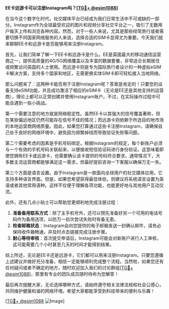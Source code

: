**EE卡远游卡可以注册Instagram吗？[[TG💪+ @esim1088](https://t.me/s/esim1088)]**

在当今这个数字化时代，社交媒体平台已经成为我们日常生活中不可或缺的一部分。Instagram作为全球最受欢迎的图片和视频分享社交平台之一，吸引了无数用户每天上传和浏览各种内容。然而，对于一些人来说，尤其是那些经常旅行或者需要切换不同国家网络服务的人来说，选择合适的SIM卡显得尤为重要。今天我们就来聊聊EE卡和远游卡是否能够用来注册Instagram。

首先，让我们简单了解一下EE卡和远游卡是什么。EE是英国最大的移动通信运营商之一，提供高质量的4G/5G网络覆盖以及丰富的数据套餐，非常适合长期居住或频繁访问英国的人士使用。而远游卡则是专为国际旅行者设计的一种虚拟eSIM卡解决方案，支持多个国家和地区，无需更换实体SIM卡即可轻松接入当地网络。

那么问题来了：这两种卡能否用于注册Instagram呢？答案是肯定的！只要您的设备支持eSIM功能，并且成功激活了相应的eSIM卡（无论是EE还是其他支持的运营商），理论上都可以正常创建并使用Instagram账户。不过，在实际操作过程中可能会遇到一些小挑战。

第一个需要注意的地方就是网络稳定性。虽然EE卡以其强大的信号覆盖著称，但在某些偏远地区仍然可能存在信号不佳的情况；而远游卡则依赖于所选目的地市场的本地运营商网络质量。因此，如果您打算通过这些卡注册Instagram，请确保自己处于良好的网络环境中，避免因为频繁掉线而导致验证失败等问题。

第二个需要考虑的因素是手机号码绑定。根据Instagram的规定，每个新账户必须与一个有效的手机号码关联起来，以便接收短信验证码进行身份验证。这意味着即使您拥有EE卡或远游卡，也需要确认该卡提供的号码符合要求。通常情况下，大多数主流运营商都能够满足这一需求，但最好提前咨询一下客服以确保万无一失。

第三个方面是语言设置。由于Instagram是一款面向全球用户的社交媒体应用，它支持多种语言界面。但是，如果您希望获得最佳体验，则建议将系统语言设置为英语或者其他常用语种。这样不仅便于理解各项功能，也能更好地与其他用户互动交流。

此外，还有几点小贴士可以帮助您更顺利地完成注册过程：

1. **准备备用联系方式**：除了主手机号外，还可以预先准备好另一个可用的电话号码作为备用选项，以防万一初次尝试失败时有备无患。
2. **检查邮箱状态**：Instagram会向您提供的电子邮箱发送一封确认邮件，请务必保持收件箱畅通，并及时点击链接完成注册步骤。
3. **耐心等待审核**：首次提交申请后，Instagram可能会对新账户进行人工审核，这可能需要几个小时甚至几天的时间才能得到结果。

综上所述，无论是EE卡还是远游卡，它们都可以用来注册Instagram。只要您遵循上述建议并做好充分准备，相信一定能够顺利完成整个流程。当然啦，如果您还有任何疑问或者不确定的地方，随时欢迎加入我们的讨论群组[[TG💪+ @esim1088](https://t.me/s/esim1088)]，那里有专业的团队成员随时待命为您解答！

最后再次提醒大家，无论选择哪种方式，请始终遵守相关法律法规和社会公德心，共同维护健康和谐的网络环境。希望大家都能享受到科技带来的便利与乐趣！

[[TG💪+ @esim1088](https://t.me/s/esim1088) ![Image](https://i.postimg.cc/4NQfJmqS/Snipaste-2025-05-13-00-14-12.png)]